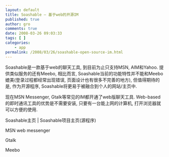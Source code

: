 ```yaml
---
layout: default
title: Soashable – 基于web的开源IM
published: true
author: gro
comments: true
date: 2008-03-26 09:03:33
tags: [ ]
categories:
    - app
permalink: /2008/03/26/soashable-open-source-im.html
---
```

Soashable是一款基于web的聊天工具, 到目前为止只支持MSN, AIM和Yahoo. 提供类似服务的还有Meebo, 相比而言, Soashable当前的功能特性并不能和Meebo媲美(登录过程都经常出现错误, 页面设计也有很多不完善的地方), 但值得期待的是, 作为开源程序, Soashable将更易于被融合到个人的网站/主页中.

现在MSN Messenger, Gtalk等常见的IM都开通了web版聊天工具. Web-based的即时通讯工具的优势是不需要安装, 只要有一台能上网的计算机, 打开浏览器就可以方便的使用.


  


Soashable主页 | Soashable项目主页(源程序)

MSN web messenger
  
Gtalk
  
Meebo